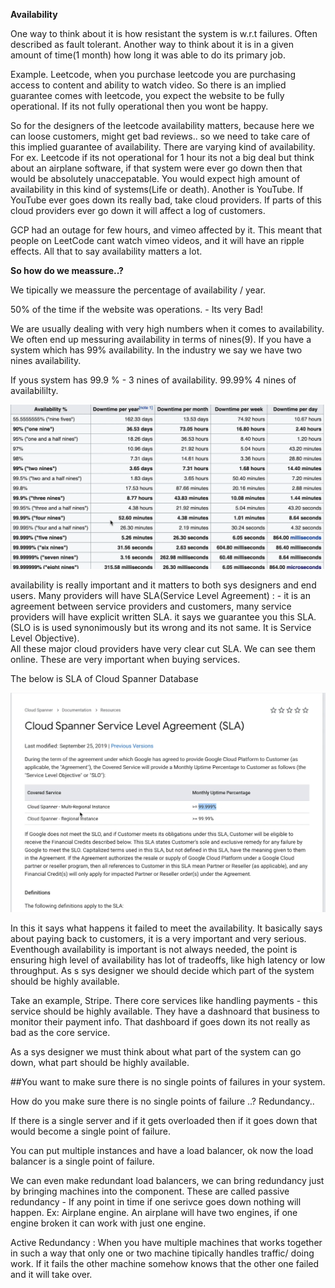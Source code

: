 **Availability**

 One way to think about it is how resistant the system is w.r.t failures. Often described as 
 fault tolerant. Another way to think about it is in a given amount of time(1 month) how long
 it was able to do its primary job. 
 
  Example. Leetcode, when you purchase leetcode you are purchasing access to content and ability
  to watch video. So there is an implied guarantee comes with leetcode, you expect the website 
  to be fully operational. If its not fully operational then you wont be happy.
  
So for the designers of the leetcode availability matters, because here we can loose customers,
might get bad reviews.. so we need to take care of this implied guarantee of availability.
There are varying kind of availability. For ex. Leetcode if its not operational for 1 hour
its not a big deal but think about an airplane software, if that system were ever go down then 
that would be absolutely unaccepatable. You would expect high amount of availability in this 
kind of systems(Life or death). Another is YouTube. If YouTube ever goes down its really bad,
take cloud providers. If parts of this cloud providers ever go down it will affect a log of customers.

GCP had an outage for few hours, and vimeo affected by it. This meant that people on LeetCode
cant watch vimeo videos, and it will have an ripple effects. All that to say availability matters 
a lot.

**So how do we meassure..?**

We tipically we meassure the percentage of availability / year.

50% of the time if the website was operations. - Its very Bad!

We are usually dealing with very high numbers when it comes to availability. We often end up
messuring availability in terms of nines(9). If you have a system which has 99% availability.
In the industry we say we have two nines availability.

If yous system has 99.9 % - 3 nines of availability.
                   99.99%  4 nines of availabililty.

![img.png](img.png)

availability is really important and it matters to both sys designers and end users.
Many providers will have SLA(Service Level Agreement)  : - it is an agreement between
service providers and customers, many service providers will have explicit written SLA.
it says we guarantee you this SLA. (SLO is is used synonimously but its wrong and its not same. 
It is Service Level Objective).  
All these major cloud providers have very clear cut SLA. We can see them online. These are very
important when buying services.

The below is SLA of Cloud Spanner Database

![img_1.png](img_1.png)

In this it says what happens it failed to meet the availability. It basically says 
about paying back to customers, it is a very important and very serious. Eventhough availability
is important is not always needed, the point is ensuring high level of availability has
lot of tradeoffs, like high latency or low throughput. As s sys designer we should 
decide which part of the system should be highly available.

Take an example, Stripe. There core services like handling payments - this service should be highly available.
                          They have a dashnoard that business to monitor their payment info. That dashboard if goes down its not 
                          really as bad as the core service.

As a sys designer we must think about what part of the system can go down, what part should be highly available.

##You want to make sure there is no single points of failures in your system.

How do you make sure there is no single points of failure ..?  Redundancy..

If there is a single server and if it gets overloaded then if it goes down that would become a single point of failure. 

You can put multiple instances and have a load balancer, ok now the load balancer is a single point of failure. 
 
We can even make redundant load balancers, we can bring redundancy just by bringing machines into the component.
These are called passive redundancy - If any point in time if one serivce goes down nothing will happen.
Ex: Airplane engine. An airplane will have two engines, if one engine broken it can work with just one engine.

Active Redundancy : When you have multiple machines that works together in such a way that only one or two machine tipically handles traffic/ doing work. If it 
fails the other machine somehow knows that the other one failed and it will take over.





